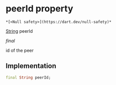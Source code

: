 


# peerId property




    *[<Null safety>](https://dart.dev/null-safety)*


[String](https://api.flutter.dev/flutter/dart-core/String-class.html) peerId
  
_final_



<p>id of the peer</p>



## Implementation

```dart
final String peerId;


```







